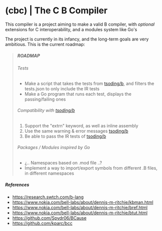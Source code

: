 # (cbc) | The C B Compiler

This compiler is a project aiming to make a valid B compiler, with _optional_ extensions for C interoperability, and a modules system like Go's

The project is currently in its infancy, and the long-term goals are very ambitious. This is the current roadmap:

> ##### ROADMAP
>
> ###### Tests
> * Make a script that takes the tests from [tsoding/b](https://github.com/tsoding/b), and filters the tests.json to only include the IR tests
> * Make a Go program that runs each test, displays the passing/failing ones
>
> ###### Compatibility with [tsoding/b](https://github.com/tsoding/b)
> 1. Support the "extrn" keyword, as well as inline assembly
> 2. Use the same warning & error messages [tsoding/b](https://github.com/tsoding/b)
> 3. Be able to pass the IR tests of [tsoding/b](https://github.com/tsoding/b)
>
> ###### Packages / Modules inspired by Go
> * ¿.. Namespaces based on .mod file ..?
> * Implement a way to import/export symbols from different .B files, in different namespaces
>

##### References
- https://research.swtch.com/b-lang
- https://www.nokia.com/bell-labs/about/dennis-m-ritchie/kbman.html
- https://www.nokia.com/bell-labs/about/dennis-m-ritchie/bref.html
- https://www.nokia.com/bell-labs/about/dennis-m-ritchie/btut.html
- https://github.com/Spydr06/BCause
- https://github.com/kparc/bcc
